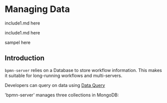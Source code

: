 # Managing Data

<!--include "include1.md" -->

include1.md here

<!--include -->


<!--include "security.md/#demo-application-authentication-and-security" -->

include1.md here

<!--include --

<!--include "include1.md#Heading 1" -->

sampel here

<!--include -->

## Introduction

`bpmn-server` relies on a Database to store workflow information.
This makes it suitable for long-running workflows and multi-servers.

Developers can query on data using [Data Query](#data-query)

'bpmn-server' manages three collections in MongoDB:
